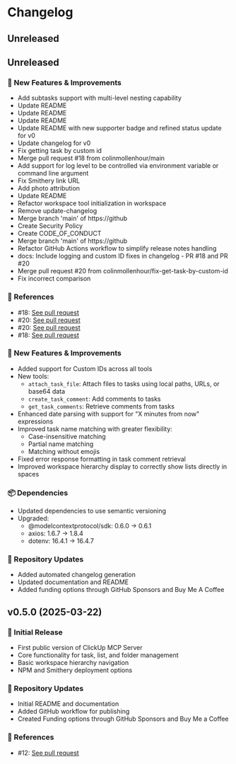 # Changelog

## Unreleased


## Unreleased

### 🚀 New Features & Improvements

- Add subtasks support with multi-level nesting capability
- Update README
- Update README
- Update README
- Update README with new supporter badge and refined status update for v0
- Update changelog for v0
- Fix getting task by custom id
- Merge pull request #18 from colinmollenhour/main
- Add support for log level to be controlled via environment variable or command line argument
- Fix Smithery link URL
- Add photo attribution
- Update README
- Refactor workspace tool initialization in workspace
- Remove update-changelog
- Merge branch 'main' of https://github
- Create Security Policy
- Create CODE_OF_CONDUCT
- Merge branch 'main' of https://github
- Refactor GitHub Actions workflow to simplify release notes handling
- docs: Include logging and custom ID fixes in changelog - PR #18 and PR #20
- Merge pull request #20 from colinmollenhour/fix-get-task-by-custom-id
- Fix incorrect comparison

### 🔗 References

- #18: [See pull request](https://github.com/taazkareem/clickup-mcp-server/pull/18)
- #20: [See pull request](https://github.com/taazkareem/clickup-mcp-server/pull/20)
- #20: [See pull request](https://github.com/taazkareem/clickup-mcp-server/pull/20)
- #18: [See pull request](https://github.com/taazkareem/clickup-mcp-server/pull/18)



### 🚀 New Features & Improvements
- Added support for Custom IDs across all tools
- New tools: 
  - `attach_task_file`: Attach files to tasks using local paths, URLs, or base64 data
  - `create_task_comment`: Add comments to tasks
  - `get_task_comments`: Retrieve comments from tasks
- Enhanced date parsing with support for "X minutes from now" expressions
- Improved task name matching with greater flexibility:
  - Case-insensitive matching
  - Partial name matching
  - Matching without emojis
- Fixed error response formatting in task comment retrieval
- Improved workspace hierarchy display to correctly show lists directly in spaces

### 📦 Dependencies
- Updated dependencies to use semantic versioning
- Upgraded:
  - @modelcontextprotocol/sdk: 0.6.0 → 0.6.1
  - axios: 1.6.7 → 1.8.4
  - dotenv: 16.4.1 → 16.4.7

### 🔄 Repository Updates
- Added automated changelog generation
- Updated documentation and README
- Added funding options through GitHub Sponsors and Buy Me A Coffee

## v0.5.0 (2025-03-22)

### 🚀 Initial Release
- First public version of ClickUp MCP Server
- Core functionality for task, list, and folder management
- Basic workspace hierarchy navigation
- NPM and Smithery deployment options

### 🔄 Repository Updates
- Initial README and documentation
- Added GitHub workflow for publishing
- Created Funding options through GitHub Sponsors and Buy Me a Coffee

### 🔗 References
- #12: [See pull request](https://github.com/taazkareem/clickup-mcp-server/pull/12)
